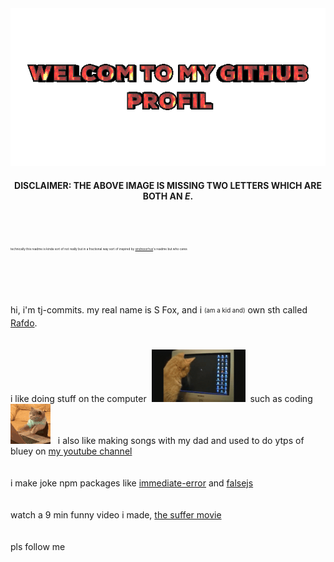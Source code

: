 <!---
- 👋 Hi, I’m @tj-commits
- I used to contribute all the time to the VSCode Material Icon Theme, but my old account was deleted so you cant see that any more :(
- 👀 I’m interested in Wii stuff and other stuff like making npm packages for da world.
- 🌱 I’m currently learning nothing.
- 💞️ I’m looking to collaborate on anything
- 📫 How to reach me email at thefoxjones@gmail.com
- 😄 Pronouns: he, him, his
- ⚡ Fun fact: my mom is allergic to green beans
- NPM profile: https://www.npmjs.com/~87f-
- gbatemp profile: https://gbatemp.net/members/thefoxjones.707382/
- stack over flow profile: https://stackoverflow.com/users/15802748/fmuzik-3k

tj-commits/tj-commits is a ✨ special ✨ repository because its `README.md` (this file) appears on your GitHub profile.
You can click the Preview link to take a look at your changes.
--->
<div align="center">

<img src="2024-09-27-WELCOM-TO-MY-GITHUB-PROFIL.gif">

#### DISCLAIMER: THE ABOVE IMAGE IS MISSING TWO LETTERS WHICH ARE BOTH AN _E_.
<br><br>
</div>

<sup><sub><sup><sub><sup><sub>technically this readme is kinda sort of not really but in a fractional way sort of inspired by [sindresorhus](https://github.com/sindresorhus)'s readme but who cares</sub></sup></sub></sup></sub></sup>

<br>
<br>
<br>

hi, i'm tj-commits. my real name is S Fox, and i <sub><sup>(am a kid and)</sup></sub> own sth called [Rafdo](https://cutt.ly/6egv0tf7). 
<br>
<br>
<br>
i like doing stuff on the computer&nbsp;&nbsp;<img src="meow.gif" width="150">&nbsp;&nbsp;such as coding&nbsp;&nbsp;<img src="cat-typing.gif">&nbsp;&nbsp;
i also like making songs with my dad and used to do ytps of bluey on [my youtube channel](https://youtube.com/@321sas)
<br><br><br>
i make joke npm packages like [immediate-error](https://npmjs.com/immediate-error) and [falsejs](https://npmjs.com/falsejs)
<br><br><br>
watch a 9 min funny video i made, [the suffer movie](https://www.youtube.com/watch?v=K3nj0JyHf0A)
<br><br><br>
pls follow me<br><br><br>
